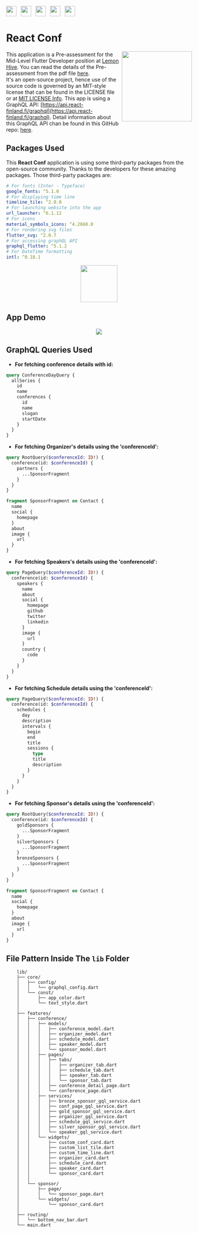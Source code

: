 <img src="screenshots/badges/built-with-love.svg" height="28px"/>&nbsp;&nbsp;
<img src="screenshots/badges/flutter-dart.svg" height="28px" />&nbsp;&nbsp;
<a href="https://choosealicense.com/licenses/mit/" target="_blank"><img src="screenshots/badges/license-MIT.svg" height="28px" /></a>&nbsp;&nbsp;
<img src="screenshots/badges/Flutter-3.svg" height="28px" />&nbsp;&nbsp;
<img src="screenshots/badges/dart-null_safety-blue.svg" height="28px"/>

# React Conf

<img align="right" src="screenshots/app_icon/playstore.png" height="190"></img>
This application is a Pre-assessment for the Mid-Level Flutter Developer position at [Lemon Hive](https://www.lemonhive.com/). You can read the details of the Pre-assessment from the pdf file [here](screenshots/pdf/Flutter-MID_Instruction.pdf).<br /> It's an open-source project, hence use of the source code is governed by an MIT-style license that can be found in the LICENSE file or at [MIT LICENSE Info](https://choosealicense.com/licenses/mit/). This app is using a GraphQL API: [https://api.react-finland.fi/graphql](https://api.react-finland.fi/graphql). Detail information about this GraphQL API chan be found in this GitHub repo: [here](https://github.com/ReactFinland/graphql-api).

## Packages Used

This **React Conf** application is using some third-party packages from the open-source community. Thanks to the developers for these amazing packages. Those third-party packages are:

```yaml
# For fonts (Inter - Typeface)
google_fonts: ^5.1.0
# For displaying time line
timeline_tile: ^2.0.0
# For launching website into the app
url_launcher: ^6.1.12
# For icons
material_symbols_icons: ^4.2668.0
# For rendering svg files
flutter_svg: ^2.0.7
# For accessing graphQL API
graphql_flutter: ^5.1.2
# For DateTime formatting
intl: ^0.18.1
```

<p align="center">
    <a href="https://drive.google.com/file/d/1N7cznrKP1JaxWaMAPTsdvH4uRltp5-ig/view?usp=sharing" target="_blank"><img src="screenshots/download_apk/download.png" height="100" ></img></a>
  </p>

## App Demo

<p align="center"><img src="screenshots/gif/app_demo.gif"></p>

## GraphQL Queries Used

- **For fetching conference details with id:**

```graphql
query ConferenceDayQuery {
  allSeries {
    id
    name
    conferences {
      id
      name
      slogan
      startDate
    }
  }
}
```

- **For fetching Organizer's details using the 'conferenceId':**

```graphql
query RootQuery($conferenceId: ID!) {
  conference(id: $conferenceId) {
    partners {
      ...SponsorFragment
    }
  }
}

fragment SponsorFragment on Contact {
  name
  social {
    homepage
  }
  about
  image {
    url
  }
}
```

- **For fetching Speakers's details using the 'conferenceId':**

```graphql
query PageQuery($conferenceId: ID!) {
  conference(id: $conferenceId) {
    speakers {
      name
      about
      social {
        homepage
        github
        twitter
        linkedin
      }
      image {
        url
      }
      country {
        code
      }
    }
  }
}
```

- **For fetching Schedule details using the 'conferenceId':**

```graphql
query PageQuery($conferenceId: ID!) {
  conference(id: $conferenceId) {
    schedules {
      day
      description
      intervals {
        begin
        end
        title
        sessions {
          type
          title
          description
        }
      }
    }
  }
}
```

- **For fetching Sponsor's details using the 'conferenceId':**

```graphql
query RootQuery($conferenceId: ID!) {
  conference(id: $conferenceId) {
    goldSponsors {
      ...SponsorFragment
    }
    silverSponsors {
      ...SponsorFragment
    }
    bronzeSponsors {
      ...SponsorFragment
    }
  }
}

fragment SponsorFragment on Contact {
  name
  social {
    homepage
  }
  about
  image {
    url
  }
}
```

## File Pattern Inside The `lib` Folder

```
    lib/
    ├── core/
    │   ├── config/
    │   │   └── graphql_config.dart
    │   └── const/
    │       ├── app_color.dart
    │       └── text_style.dart
    │
    ├── features/
    │   ├── conference/
    │   │   ├── models/
    │   │   │   ├── conference_model.dart
    │   │   │   ├── organizer_model.dart
    │   │   │   ├── schedule_model.dart
    │   │   │   ├── speaker_model.dart
    │   │   │   └── sponsor_model.dart
    │   │   ├── pages/
    │   │   │   ├── tabs/
    │   │   │   │   ├── organizer_tab.dart
    │   │   │   │   ├── schedule_tab.dart
    │   │   │   │   ├── speaker_tab.dart
    │   │   │   │   └── sponsor_tab.dart
    │   │   │   ├── conference_detail_page.dart
    │   │   │   └── conference_page.dart
    │   │   ├── services/
    │   │   │   ├── bronze_sponsor_gql_service.dart
    │   │   │   ├── conf_page_gql_service.dart
    │   │   │   ├── gold_sponsor_gql_service.dart
    │   │   │   ├── organizer_gql_service.dart
    │   │   │   ├── schedule_gql_service.dart
    │   │   │   ├── silver_sponsor_gql_service.dart
    │   │   │   └── speaker_gql_service.dart
    │   │   └── widgets/
    │   │       ├── custom_conf_card.dart
    │   │       ├── custom_list_tile.dart
    │   │       ├── custom_time_line.dart
    │   │       ├── organizer_card.dart
    │   │       ├── schedule_card.dart
    │   │       ├── speaker_card.dart
    │   │       └── sponsor_card.dart
    │   │
    │   └── sponsor/
    │       ├── page/
    │       │   └── sponsor_page.dart
    │       └── widgets/
    │           └── sponsor_card.dart
    │
    ├── routing/
    │   └── bottom_nav_bar.dart
    └── main.dart
```
